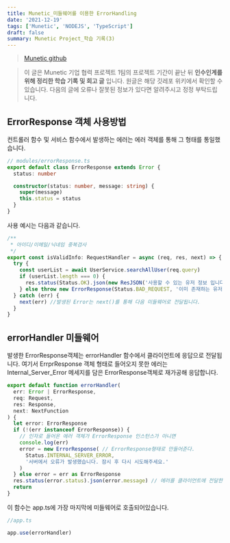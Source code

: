 ```yaml
---
title: Munetic_미들웨어를 이용한 ErrorHandling
date: '2021-12-19'
tags: ['Munetic', 'NODEJS', 'TypeScript']
draft: false
summary: Munetic Project_학습 기록(3)
---
```


> [Munetic github](https://github.com/innovationacademy-kr/slabs-munetic)

> 이 글은 Munetic 기업 협력 프로젝트 1팀의 프로젝트 기간이 끝난 뒤 **인수인계를 위해 정리한 학습 기록 및 회고 글** 입니다.
> 원글은 해당 깃레포 위키에서 확인할 수 있습니다. 다음의 글에 오류나 잘못된 정보가 있다면 알려주시고 정정 부탁드립니다.

## ErrorResponse 객체 사용방법

컨트롤러 함수 및 서비스 함수에서 발생하는 에러는 에러 객체를 통해 그 형태를 통일했습니다.

```ts
// modules/errorResponse.ts
export default class ErrorResponse extends Error {
  status: number

  constructor(status: number, message: string) {
    super(message)
    this.status = status
  }
}
```

사용 예시는 다음과 같습니다.

```ts
/**
 * 아이디/이메일/닉네임 중복검사
 */
export const isValidInfo: RequestHandler = async (req, res, next) => {
  try {
    const userList = await UserService.searchAllUser(req.query)
    if (userList.length === 0) {
      res.status(Status.OK).json(new ResJSON('사용할 수 있는 유저 정보 입니다.', {}))
    } else throw new ErrorResponse(Status.BAD_REQUEST, '이미 존재하는 유저 정보 입니다.') //ErrorResponse객체를 이용해 Error객체를 발생시킵니다.
  } catch (err) {
    next(err) //발생된 Error는 next()를 통해 다음 미들웨어로 전달됩니다.
  }
}
```

## errorHandler 미들웨어

발생한 ErrorResponse객체는 errorHandler 함수에서 클라이언트에 응답으로 전달됩니다. 여기서 ErrprResponse 객체 형태로 들어오지 못한 에러는 Internal_Server_Error 메세지를 담은 ErrorResponse객체로 재가공해 응답합니다.

```ts
export default function errorHandler(
  err: Error | ErrorResponse,
  req: Request,
  res: Response,
  next: NextFunction
) {
  let error: ErrorResponse
  if (!(err instanceof ErrorResponse)) {
    // 인자로 들어온 에러 객체가 ErrorResponse 인스턴스가 아니면
    console.log(err)
    error = new ErrorResponse( // ErrorResponse형태로 만들어준다.
      Status.INTERNAL_SERVER_ERROR,
      '서버에서 오류가 발생했습니다. 잠시 후 다시 시도해주세요.'
    )
  } else error = err as ErrorResponse
  res.status(error.status).json(error.message) // 에러를 클라이언트에 전달한다.
  return
}
```

이 함수는 app.ts에 가장 마지막에 미들웨어로 호출되어있습니다.

```ts
//app.ts

app.use(errorHandler)
```
